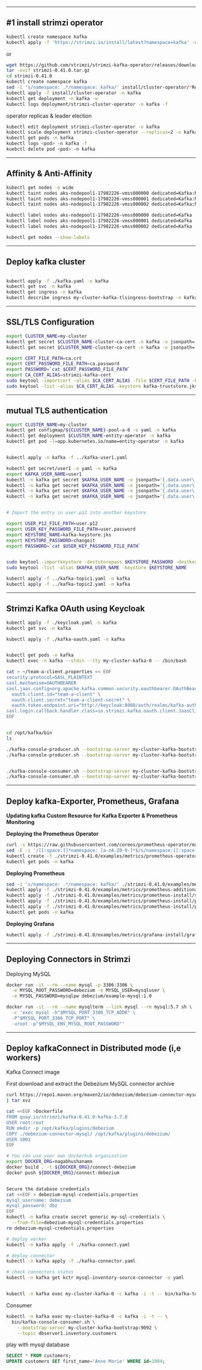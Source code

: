 

------------------------------------------------------------
#1 install strimzi operator
------------------------------------------------------------

```bash
kubectl create namespace kafka
kubectl apply -f 'https://strimzi.io/install/latest?namespace=kafka' -n kafka
```

or

```bash
wget https://github.com/strimzi/strimzi-kafka-operator/releases/download/0.41.0/strimzi-0.41.0.tar.gz
tar -xvzf strimzi-0.41.0.tar.gz
cd strimzi-0.41.0
kubectl create namespace kafka
sed -i 's/namespace: .*/namespace: kafka/' install/cluster-operator/*RoleBinding*.yaml
kubectl apply -f install/cluster-operator -n kafka
kubectl get deployment -n kafka -w
kubectl logs deployment/strimzi-cluster-operator -n kafka -f
```

operator replicas & leader election

```bash
kubectl edit deployment strimzi-cluster-operator -n kafka
kubectl scale deployment strimzi-cluster-operator --replicas=2 -n kafka
kubectl get pods -n kafka
kubectl logs <pod> -n kafka -f
kuebctl delete pod <pod> -n kafka
```


------------------------------------------------------------
Affinity & Anti-Affinity
------------------------------------------------------------

```bash
kubectl get nodes -o wide
kubectl taint nodes aks-nodepool1-17982226-vmss000000 dedicated=Kafka:NoSchedule
kubectl taint nodes aks-nodepool1-17982226-vmss000001 dedicated=Kafka:NoSchedule
kubectl taint nodes aks-nodepool1-17982226-vmss000002 dedicated=Kafka:NoSchedule

kubectl label nodes aks-nodepool1-17982226-vmss000000 dedicated=Kafka
kubectl label nodes aks-nodepool1-17982226-vmss000001 dedicated=Kafka
kubectl label nodes aks-nodepool1-17982226-vmss000002 dedicated=Kafka

kubectl get nodes --show-labels
```

------------------------------------------------------------
Deploy kafka cluster
------------------------------------------------------------

```bash

kubectl apply -f ./kafka.yaml -n kafka
kubectl get svc -n kafka
kubectl get ingress -n kafka
kubectl describe ingress my-cluster-kafka-tlsingress-bootstrap -n kafka

```


------------------------------------------------------------
SSL/TLS Configuration
------------------------------------------------------------

```bash
export CLUSTER_NAME=my-cluster
kubectl get secret $CLUSTER_NAME-cluster-ca-cert -n kafka -o jsonpath='{.data.ca\.crt}' | base64 -d > ca.crt
kubectl get secret $CLUSTER_NAME-cluster-ca-cert -n kafka -o jsonpath='{.data.ca\.password}' | base64 --decode > ca.password

export CERT_FILE_PATH=ca.crt
export CERT_PASSWORD_FILE_PATH=ca.password
export PASSWORD=`cat $CERT_PASSWORD_FILE_PATH`
export CA_CERT_ALIAS=strimzi-kafka-cert
sudo keytool -importcert -alias $CA_CERT_ALIAS -file $CERT_FILE_PATH -keystore kafka-truststore.jks -keypass $PASSWORD
sudo keytool -list -alias $CA_CERT_ALIAS -keystore kafka-truststore.jks
```

------------------------------------------------------------
mutual TLS authentication
------------------------------------------------------------

```bash
export CLUSTER_NAME=my-cluster
kubectl get configmap/${CLUSTER_NAME}-pool-a-0 -o yaml -n kafka
kubectl get deployment $CLUSTER_NAME-entity-operator -n kafka
kubectl get pod -l=app.kubernetes.io/name=entity-operator -n kafka


kubectl apply -n kafka -f ../kafka-user1.yaml 

kubectl get secret/user1 -o yaml -n kafka
export KAFKA_USER_NAME=user1
kubectl -n kafka get secret $KAFKA_USER_NAME -o jsonpath='{.data.user\.crt}' | base64 --decode > user.crt 
kubectl -n kafka get secret $KAFKA_USER_NAME -o jsonpath='{.data.user\.key}' | base64 --decode > user.key
kubectl -n kafka get secret $KAFKA_USER_NAME -o jsonpath='{.data.user\.p12}' | base64 --decode > user.p12
kubectl -n kafka get secret $KAFKA_USER_NAME -o jsonpath='{.data.user\.password}' | base64 --decode > user.password


# Import the entry in user.p12 into another keystore

export USER_P12_FILE_PATH=user.p12
export USER_KEY_PASSWORD_FILE_PATH=user.password
export KEYSTORE_NAME=kafka-keystore.jks
export KEYSTORE_PASSWORD=changeit
export PASSWORD=`cat $USER_KEY_PASSWORD_FILE_PATH`


sudo keytool -importkeystore -deststorepass $KEYSTORE_PASSWORD -destkeystore $KEYSTORE_NAME -srckeystore $USER_P12_FILE_PATH -srcstorepass $PASSWORD -srcstoretype PKCS12
sudo keytool -list -alias $KAFKA_USER_NAME -keystore $KEYSTORE_NAME

kubectl apply -f ../kafka-topic1.yaml -n kafka
kubectl apply -f ../kafka-topic2.yaml -n kafka


```


------------------------------------------------------------
Strimzi Kafka OAuth using Keycloak
------------------------------------------------------------

```bash
kubectl apply -f ./keycloak.yaml -n kafka
kubectl get svc -n kafka
```

```bash
kubectl apply -f ./kafka-oauth.yaml -n kafka
```

```bash

kubectl get pods -n kafka
kubectl exec -n kafka --stdin --tty my-cluster-kafka-0 -- /bin/bash

cat > ~/team-a-client.properties << EOF
security.protocol=SASL_PLAINTEXT
sasl.mechanism=OAUTHBEARER
sasl.jaas.config=org.apache.kafka.common.security.oauthbearer.OAuthBearerLoginModule required \
  oauth.client.id="team-a-client" \
  oauth.client.secret="team-a-client-secret" \
  oauth.token.endpoint.uri="http://keycloak:8080/auth/realms/kafka-authz/protocol/openid-connect/token" ;
sasl.login.callback.handler.class=io.strimzi.kafka.oauth.client.JaasClientOauthLoginCallbackHandler
EOF


cd /opt/kafka/bin
ls

./kafka-console-producer.sh --bootstrap-server my-cluster-kafka-bootstrap:9092 --topic my-topic --producer.config=/home/kafka/team-a-client.properties
./kafka-console-producer.sh --bootstrap-server my-cluster-kafka-bootstrap:9092 --topic a_messages --producer.config=/home/kafka/team-a-client.properties


./kafka-console-consumer.sh --bootstrap-server my-cluster-kafka-bootstrap:9092 --topic a_messages --from-beginning --consumer.config=/home/kafka/team-a-client.properties
./kafka-console-consumer.sh --bootstrap-server my-cluster-kafka-bootstrap:9092 --topic a_messages --from-beginning --consumer.config=/home/kafka/team-a-client.properties --group a_consumer_group_1

```


-----------------------------------------------------
Deploy kafka-Exporter, Prometheus, Grafana
-----------------------------------------------------

**Updating kafka Custom Resource for Kafka Exporter & Prometheus Monitoring**

**Deploying the Prometheus Operator**

```bash
curl -s https://raw.githubusercontent.com/coreos/prometheus-operator/master/bundle.yaml > ./strimzi-0.41.0/examples/metrics/prometheus-operator-deployment.yaml
sed -E -i '/[[:space:]]*namespace: [a-zA-Z0-9-]*$/s/namespace:[[:space:]]*[a-zA-Z0-9-]*$/namespace: kafka/' ./strimzi-0.41.0/examples/metrics/prometheus-operator-deployment.yaml
kubectl create -f ./strimzi-0.41.0/examples/metrics/prometheus-operator-deployment.yaml -n kafka
kubectl get pods -n kafka
```


**Deploying Prometheus**

```bash
sed -i 's/namespace: .*/namespace: kafka/' ./strimzi-0.41.0/examples/metrics/prometheus-install/prometheus.yaml
kubectl apply -f ./strimzi-0.41.0/examples/metrics/prometheus-additional-properties/prometheus-additional.yaml -n kafka
kubectl apply -f ./strimzi-0.41.0/examples/metrics/prometheus-install/strimzi-pod-monitor.yaml -n kafka
kubectl apply -f ./strimzi-0.41.0/examples/metrics/prometheus-install/prometheus-rules.yaml -n kafka
kubectl apply -f ./strimzi-0.41.0/examples/metrics/prometheus-install/prometheus.yaml -n kafka
kubectl get pods -n kafka
```

**Deploying Grafana**

```bash
kubectl apply -f ./strimzi-0.41.0/examples/metrics/grafana-install/grafana.yaml -n kafka
```




--------------------------------------------------------------------------------
Deploying Connectors in Strimzi
--------------------------------------------------------------------------------


Deploying MySQL

```bash
docker run -it --rm --name mysql -p 3306:3306 \
  -e MYSQL_ROOT_PASSWORD=debezium -e MYSQL_USER=mysqluser \
  -e MYSQL_PASSWORD=mysqlpw debezium/example-mysql:1.0

docker run -it --rm --name mysqlterm --link mysql --rm mysql:5.7 sh \
  -c 'exec mysql -h"$MYSQL_PORT_3306_TCP_ADDR" \
  -P"$MYSQL_PORT_3306_TCP_PORT" \
  -uroot -p"$MYSQL_ENV_MYSQL_ROOT_PASSWORD"'

```
----------------------------------------------------------
Deploy kafkaConnect in Distributed mode (i,e workers)
----------------------------------------------------------

Kafka Connect image

First download and extract the Debezium MySQL connector archive
  
```bash
curl https://repo1.maven.org/maven2/io/debezium/debezium-connector-mysql/1.0.0.Final/debezium-connector-mysql-1.0.0.Final-plugin.tar.gz \
| tar xvz

cat <<EOF >Dockerfile
FROM quay.io/strimzi/kafka:0.41.0-kafka-3.7.0
USER root:root
RUN mkdir -p /opt/kafka/plugins/debezium
COPY ./debezium-connector-mysql/ /opt/kafka/plugins/debezium/
USER 1001
EOF

# You can use your own dockerhub organization
export DOCKER_ORG=nagabhushanamn
docker build . -t ${DOCKER_ORG}/connect-debezium
docker push ${DOCKER_ORG}/connect-debezium


Secure the database credentials
cat <<EOF > debezium-mysql-credentials.properties
mysql_username: debezium
mysql_password: dbz
EOF
kubectl -n kafka create secret generic my-sql-credentials \
  --from-file=debezium-mysql-credentials.properties
rm debezium-mysql-credentials.properties

# deploy worker
kubectl -n kafka apply -f ./kafka-connect.yaml

# deploy connector
kubectl -n kafka apply -f ./kafka-connector.yaml

# check connectors status
kubectl -n kafka get kctr mysql-inventory-source-connector -o yaml


kubectl -n kafka exec my-cluster-kafka-0 -c kafka -i -t -- bin/kafka-topics.sh --bootstrap-server my-cluster-kafka-bootstrap:9092 --list

```

Consumer 
```bash
kubectl -n kafka exec my-cluster-kafka-0 -c kafka -i -t -- \
  bin/kafka-console-consumer.sh \
    --bootstrap-server my-cluster-kafka-bootstrap:9092 \
    --topic dbserver1.inventory.customers 
```

play with mysql database
```sql
SELECT * FROM customers;
UPDATE customers SET first_name='Anne Marie' WHERE id=1004;
```